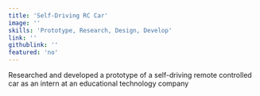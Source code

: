 ```yaml
---
title: 'Self-Driving RC Car'
image: ''
skills: 'Prototype, Research, Design, Develop'
link: ''
githublink: ''
featured: 'no'
---
```


Researched and developed a prototype of a self-driving remote controlled car as an intern at an educational technology company